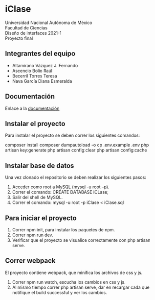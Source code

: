 
# iClase

Universidad Nacional Autónoma de México  
Facultad de Ciencias  
Diseño de interfaces 2021-1  
Proyecto final  

## Integrantes del equipo

* Altamirano Vázquez J. Fernando
* Ascencio Bolio Raúl
* Becerril Torres Teresa
* Nava García Diana Esmeralda 

## Documentación

Enlace a la [documentación](https://docs.google.com/document/d/1IYdaUWNT1E7BOJ3h8iplgF_Uz48-YwsUk1E6roXefzQ/edit "Documentación")

## Instalar el proyecto

Para instalar el proyecto se deben correr los siguientes comandos:

composer install
composer dumpautoload -o
cp .env.example .env 
php artisan key:generate
php artisan config:clear
php artisan config:cache

## Instalar base de datos

Una vez clonado el repositorio se deben realizar los siguientes pasos:
1. Acceder como root a MySQL (mysql -u root –p).
2. Correr el comando: CREATE DATABASE iCLase;
3. Salir del shell de MySQL.
4. Correr el comando: mysql -u root -p iClase < iClase.sql


## Para iniciar el proyecto

1. Correr npm init, para instalar los paquetes de npm.
2. Correr npm run dev.
3. Verificar que el proyecto se visualice correctamente con php artisan serve.

## Correr webpack

El proyecto contiene webpack, que minifica los archivos de css y js.

1. Correr npm run watch, escucha los cambios en css y js.
2. Al mismo tiempo correr php artisan serve, dar en recargar cada que notifique el build successful y ver los cambios.
